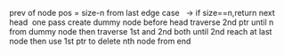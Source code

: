 prev of node
pos = size-n from last
edge case   ->  if size==n,return next head
​
one pass
create dummy node before head
traverse 2nd ptr until n from dummy node
then traverse 1st and 2nd both until 2nd reach at last node
then use 1st ptr to delete nth node from end